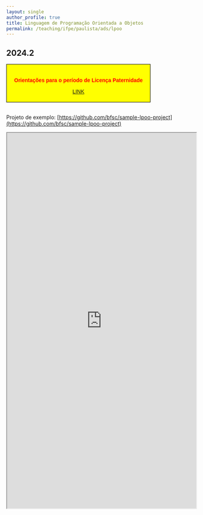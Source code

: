 ```yaml
---
layout: single
author_profile: true
title: Linguagem de Programação Orientada a Objetos
permalink: /teaching/ifpe/paulista/ads/lpoo
---
```


## 2024.2

<style>
        .styled-box {
            background-color: yellow;
            border: 1px solid black;
            padding: 20px;
            width: fit-content;
            font-family: Arial, sans-serif;
            text-align: center;
        }
  </style>

<div class="styled-box">
        <p style="color:red;font-weight: bold;">Orientações para o período de Licença Paternidade</p>
        <a href="https://docs.google.com/presentation/d/1V91mD80-TE9Y5HmSUujVaJXImcIrwtDIKyYf8U0iGgo/edit?usp=sharing">LINK</a>
</div>

<br/>

Projeto de exemplo: [https://github.com/bfsc/sample-lpoo-project](https://github.com/bfsc/sample-lpoo-project)

<!--<iframe src="https://docs.google.com/spreadsheets/d/e/2PACX-1vTpfiWXmSPJqWvN3hZu-DTn4JEvLm8pes1eTmgOxLBPuRnxrpZQKNVCufkexpM12B9xjXlYBednqK2O/pubhtml?widget=true&amp;headers=false" style="position: relative; width: 100%;" height="1000"></iframe>-->

<iframe src="https://docs.google.com/spreadsheets/d/e/2PACX-1vTVcIDlUfh0Giy-OHQjw8Q3EJKDowxm8PDOVjpcqEZ75h-5V-qUD-QRPcPvcPDm5gn-rvkbKwp0Be_Q/pubhtml?gid=0&amp;single=true&amp;widget=true&amp;headers=false" style="position: relative; width: 100%;" height="1000"></iframe>

